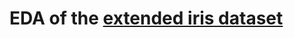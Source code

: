 # EDA of the <a href="https://www.kaggle.com/datasets/samybaladram/iris-dataset-extended" >extended iris dataset</a>
